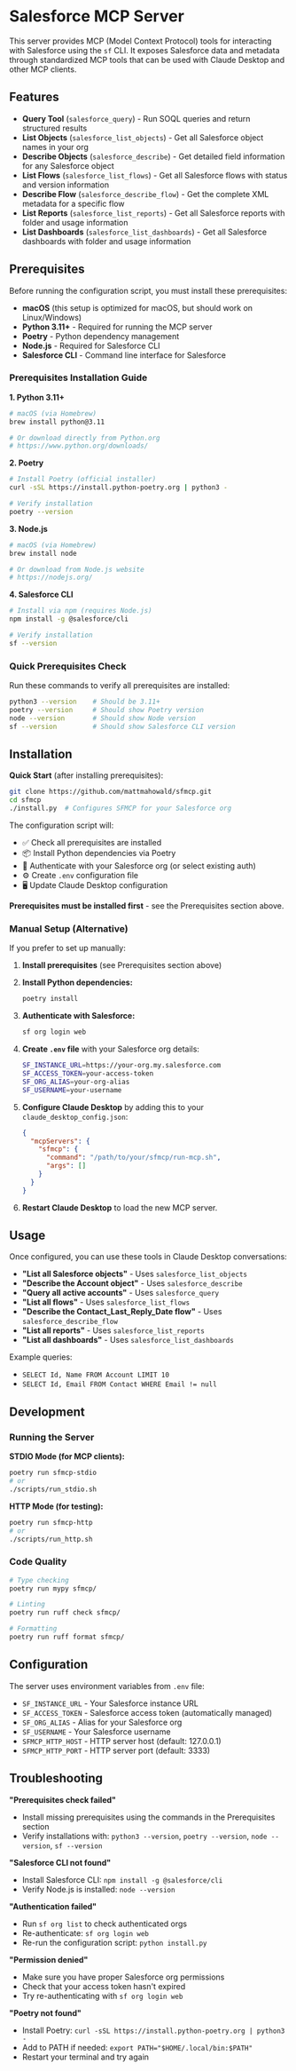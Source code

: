 # Salesforce MCP Server

This server provides MCP (Model Context Protocol) tools for interacting with Salesforce using the `sf` CLI. It exposes Salesforce data and metadata through standardized MCP tools that can be used with Claude Desktop and other MCP clients.

## Features

- **Query Tool** (`salesforce_query`) - Run SOQL queries and return structured results
- **List Objects** (`salesforce_list_objects`) - Get all Salesforce object names in your org
- **Describe Objects** (`salesforce_describe`) - Get detailed field information for any Salesforce object
- **List Flows** (`salesforce_list_flows`) - Get all Salesforce flows with status and version information
- **Describe Flow** (`salesforce_describe_flow`) - Get the complete XML metadata for a specific flow
- **List Reports** (`salesforce_list_reports`) - Get all Salesforce reports with folder and usage information
- **List Dashboards** (`salesforce_list_dashboards`) - Get all Salesforce dashboards with folder and usage information

## Prerequisites

Before running the configuration script, you must install these prerequisites:

- **macOS** (this setup is optimized for macOS, but should work on Linux/Windows)
- **Python 3.11+** - Required for running the MCP server
- **Poetry** - Python dependency management
- **Node.js** - Required for Salesforce CLI
- **Salesforce CLI** - Command line interface for Salesforce

### Prerequisites Installation Guide

**1. Python 3.11+**
```bash
# macOS (via Homebrew)
brew install python@3.11

# Or download directly from Python.org
# https://www.python.org/downloads/
```

**2. Poetry**
```bash
# Install Poetry (official installer)
curl -sSL https://install.python-poetry.org | python3 -

# Verify installation
poetry --version
```

**3. Node.js**
```bash
# macOS (via Homebrew)
brew install node

# Or download from Node.js website
# https://nodejs.org/
```

**4. Salesforce CLI**
```bash
# Install via npm (requires Node.js)
npm install -g @salesforce/cli

# Verify installation
sf --version
```

### Quick Prerequisites Check
Run these commands to verify all prerequisites are installed:
```bash
python3 --version    # Should be 3.11+
poetry --version     # Should show Poetry version
node --version       # Should show Node version
sf --version         # Should show Salesforce CLI version
```

## Installation

**Quick Start** (after installing prerequisites):

```bash
git clone https://github.com/mattmahowald/sfmcp.git
cd sfmcp
./install.py  # Configures SFMCP for your Salesforce org
```

The configuration script will:

- ✅ Check all prerequisites are installed
- 📦 Install Python dependencies via Poetry
- 🔐 Authenticate with your Salesforce org (or select existing auth)
- ⚙️ Create `.env` configuration file
- 🖥️ Update Claude Desktop configuration

**Prerequisites must be installed first** - see the Prerequisites section above.

### Manual Setup (Alternative)

If you prefer to set up manually:

1. **Install prerequisites** (see Prerequisites section above)

2. **Install Python dependencies:**
   ```bash
   poetry install
   ```

3. **Authenticate with Salesforce:**
   ```bash
   sf org login web
   ```

4. **Create `.env` file** with your Salesforce org details:
   ```bash
   SF_INSTANCE_URL=https://your-org.my.salesforce.com
   SF_ACCESS_TOKEN=your-access-token
   SF_ORG_ALIAS=your-org-alias
   SF_USERNAME=your-username
   ```

5. **Configure Claude Desktop** by adding this to your `claude_desktop_config.json`:
   ```json
   {
     "mcpServers": {
       "sfmcp": {
         "command": "/path/to/your/sfmcp/run-mcp.sh",
         "args": []
       }
     }
   }
   ```

6. **Restart Claude Desktop** to load the new MCP server.

## Usage

Once configured, you can use these tools in Claude Desktop conversations:

- **"List all Salesforce objects"** - Uses `salesforce_list_objects`
- **"Describe the Account object"** - Uses `salesforce_describe`
- **"Query all active accounts"** - Uses `salesforce_query`
- **"List all flows"** - Uses `salesforce_list_flows`
- **"Describe the Contact_Last_Reply_Date flow"** - Uses `salesforce_describe_flow`
- **"List all reports"** - Uses `salesforce_list_reports`
- **"List all dashboards"** - Uses `salesforce_list_dashboards`

Example queries:

- `SELECT Id, Name FROM Account LIMIT 10`
- `SELECT Id, Email FROM Contact WHERE Email != null`

## Development

### Running the Server

**STDIO Mode (for MCP clients):**

```bash
poetry run sfmcp-stdio
# or
./scripts/run_stdio.sh
```

**HTTP Mode (for testing):**

```bash
poetry run sfmcp-http
# or
./scripts/run_http.sh
```

### Code Quality

```bash
# Type checking
poetry run mypy sfmcp/

# Linting
poetry run ruff check sfmcp/

# Formatting
poetry run ruff format sfmcp/
```

## Configuration

The server uses environment variables from `.env` file:

- `SF_INSTANCE_URL` - Your Salesforce instance URL
- `SF_ACCESS_TOKEN` - Salesforce access token (automatically managed)
- `SF_ORG_ALIAS` - Alias for your Salesforce org
- `SF_USERNAME` - Your Salesforce username
- `SFMCP_HTTP_HOST` - HTTP server host (default: 127.0.0.1)
- `SFMCP_HTTP_PORT` - HTTP server port (default: 3333)

## Troubleshooting

**"Prerequisites check failed"**

- Install missing prerequisites using the commands in the Prerequisites section
- Verify installations with: `python3 --version`, `poetry --version`, `node --version`, `sf --version`

**"Salesforce CLI not found"**

- Install Salesforce CLI: `npm install -g @salesforce/cli`
- Verify Node.js is installed: `node --version`

**"Authentication failed"**

- Run `sf org list` to check authenticated orgs
- Re-authenticate: `sf org login web`
- Re-run the configuration script: `python install.py`

**"Permission denied"**

- Make sure you have proper Salesforce org permissions
- Check that your access token hasn't expired
- Try re-authenticating with `sf org login web`

**"Poetry not found"**

- Install Poetry: `curl -sSL https://install.python-poetry.org | python3 -`
- Add to PATH if needed: `export PATH="$HOME/.local/bin:$PATH"`
- Restart your terminal and try again
